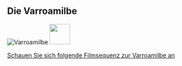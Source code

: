 ## Die Varroamilbe

![Varroamilbe](https://aristabeeresearch.org/wp-content/uploads/2013/05/Varroa-Mite-Gilles-San-Martin-1024x685.jpg)
<img src="https://github.com/favicon.ico" width="48">

[Schauen Sie sich folgende Filmsequenz zur Varroamilbe an](https://www.youtube.com/watch?v=teopiu9VYBA)

